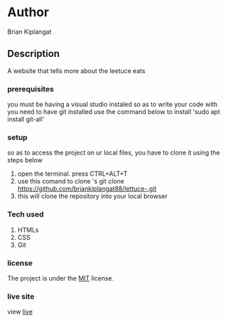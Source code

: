 # Author
Brian Kiplangat
## Description
A website that tells more about the leetuce eats
### prerequisites
you must be having a visual studio instaled so as to write your code with
you need to have git installed
use the command below to install
'sudo apt install git-all'
### setup
so as to access the project on ur local files, you have to clone it using the steps below
1. open the terminal. press CTRL+ALT+T
2. use this comand to clone 's git clone https://github.com/briankiplangat88/lettuce-.git
3. this will clone the repository  into your local browser
### Tech used
1. HTMLs
1. CSS
1. Git
### license
The project is under the  [MIT](license) license.
### live site
view [live]( https://Briankiplangat88/lettuce-/)